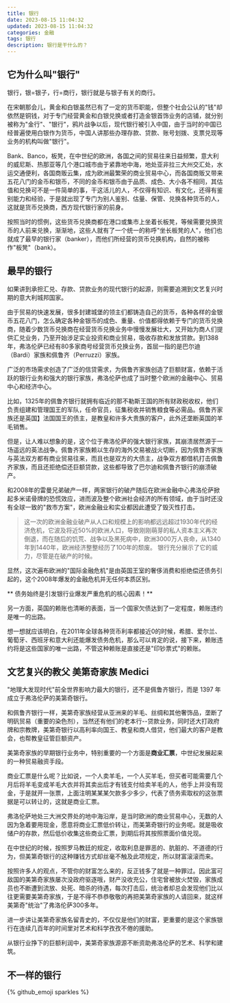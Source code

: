 ```yaml
---
title: 银行
date: 2023-08-15 11:04:32
updated: 2023-08-15 11:04:32
categories: 金融
tags: 银行
description: 银行是干什么的？
---
```


## 它为什么叫"银行"
银行，银=银子，行=商行，银行就是与银子有关的商行。

在宋朝那会儿，黄金和白银虽然已有了一定的货币职能，但整个社会公认的"钱"却依然是铜钱，对于专门经营黄金和白银兑换或者打造金银首饰业务的店铺，就分别被称为"金行"、"银行"，鸦片战争以后，现代银行被引入中国，由于当时的中国已经普遍使用白银作为货币，中国人讲那些办理存款、贷款、账号划拨、支票兑现等业务的机构叫做"银行"。

Bank、Banco，板凳，在中世纪的欧洲，各国之间的贸易往来日益频繁，意大利的威尼斯、热那亚等几个港口城市由于紧靠地中海，地处亚非拉三大州交汇处，水运交通便利，各国商贩云集，成为欧洲最繁荣的商业贸易中心，而各国商贩又带来五花八门的金币和银币，不同的金币和银币由于品质、成色、大小各不相同，其估值和兑换可不是一件简单的事，干这活儿的人，不仅得有知识、有文化，还得有鉴别能力和经验，于是就出现了专门为别人鉴别、估量、保管、兑换各种货币的人，这就是货币兑换商，西方现代银行家的前身。

按照当时的惯例，这些货币兑换商都在港口或集市上坐着长板凳，等候需要兑换货币的人前来兑换，渐渐地，这些人就有了一个统一的称呼"坐长板凳的人"，他们也就成了最早的银行家（banker），而他们所经营的货币兑换机构，自然的被称作"板凳"（bank）。

## 最早的银行
如果讲到承担汇兑、存款、贷款业务的现代银行的起源，则需要追溯到文艺复兴时期的意大利城邦国家。

由于贸易的快速发展，很多封建城堡的领主们都铸造自己的货币，各种各样的金银币五花八门，怎么确定各种金银币的成色、重量、价值都得依赖于专门的货币兑换商，随着少数货币兑换商在经营货币兑换业务中慢慢发展壮大，又开始为商人们提供汇兑业务，乃至开始涉足实业投资和商业贸易，吸收存款和发放贷款。到1388年，弗洛伦萨已经有80多家商号经营货币兑换业务，首屈一指的是巴尔迪（Bardi）家族和佩鲁齐（Perruzzi）家族。

广泛的市场需求创造了广泛的信贷需求，为佩鲁齐家族创造了巨额财富，依赖于活跃的银行业务和强大的银行家族，弗洛伦萨也成了当时整个欧洲的金融中心、贸易中心和经济中心。

比如，1325年的佩鲁齐银行就拥有临近的那不勒斯王国的所有财政税收权，他们负责组建和管理国王的军队，任命官员，征集税收并销售粮食等必需品。佩鲁齐家族还是英国】法国国王的债主，是教皇和许多大贵族的客户，此外还垄断英国的羊毛销售。

但是，让人难以想象的是，这个位于弗洛伦萨的强大银行家族，其崩溃居然源于一场遥远的英法战争。佩鲁齐家族赖以生存的海外交易被战火切断，因为佩鲁齐家族与英法双方都有商业贸易往来，而且也是双方的大债主，战争双方都借机打击佩鲁齐家族，而且还拒绝偿还巨额贷款，这些都导致了巴尔迪和佩鲁齐银行的崩溃破产。

和2008年的雷曼兄弟破产一样，两家银行的破产随后在欧洲金融中心弗洛伦萨掀起多米诺骨牌的恐慌效应，进而波及整个欧洲社会经济的所有领域，由于当时还没有全球一致的"救市方案"，欧洲金融业和实业都因此遭受了毁灭性打击。

>这一次的欧洲金融业破产从人口和规模上的影响都远远超过1930年代的经济危机，它波及将近50%的欧洲人口，导致刚刚萌芽的私人资本主义再次倒退，而在随后的饥荒、战争以及黑死病中，欧洲3000万人丧命，从1340年到1440年，欧洲经济整整经历了100年的颓废。
>银行充分展示了它的威力，尽管是在破产的时候。

显然，这次遍布欧洲的"国际金融危机"是由英国王室的奢侈消费和拒绝偿还债务引起的，这个2008年爆发的金融危机并无任何本质区别。

** 债务始终是引发银行业爆发严重危机的核心因素！**

另一方面，英国的赖账也清晰的表面，当一个国家欠债达到了一定程度，赖账违约是唯一的出路。

想一想就应该明白，在2011年全球各种货币利率都接近0的时候，希腊、爱尔兰、葡萄牙、西班牙和意大利还能爆发债务危机，那么可以肯定的说，接下来，赖账违约将是这些国家的唯一出路，不管这种赖账是直接还是"印钞票式"的赖账。

## 文艺复兴的教父 美第奇家族 Medici
"地理大发现时代"前全世界影响力最大的银行，还不是佩鲁齐银行，而是 1397 年成立于弗洛伦萨的美第奇银行。

和佩鲁齐银行一样，美第奇家族经营从亚洲来的羊毛、丝绸和其他奢饰品，垄断了明矾贸易（重要的染色剂），当然还有他们的老本行--贷款业务，同时还大打政府牌和宗教牌，美第奇银行以高利率向国王、教皇和商人借贷，他们最大的客户是教会，也帮教皇征管巨额资产。

美第奇家族的早期银行业务中，特别重要的一个方面是**商业汇票**，中世纪发展起来的一种贸易融资手段。

商业汇票是什么呢？比如说，一个人卖羊毛，一个人买羊毛，但买者可能需要几个月后将羊毛变成羊毛大衣并将其卖出后才有钱支付给卖羊毛的人，他手上并没有现金，于是就开一张票，上面注明某某某欠款多少多少，代表了债务索取权的这张票据是可以转让的，这就是商业汇票。

弗洛伦萨地处三大洲交界处的地中海沿岸，是当时欧洲的商业贸易中心，无数的人因为急着要用现金，愿意将商业汇票低价转让，而美第奇银行的业务呢。就是吸收储户的存款，然后低价收集这些商业汇票，到期后将其按照票面价值兑现。

在中世纪的时候，按照罗马教廷的规定，收取利息是罪恶的、肮脏的、不道德的行为，但美第奇银行的这种赚钱方式却丝毫不触及此项规定，所以财富滚滚而来。

按照许多人的观点，不管你的财富怎么来的，反正钱多了就是一种罪过。因此富可敌国的美第奇家族屡次没政府驱逐哦，财产没收充公，住宅曾被放火焚毁，家族成员也不断遭到流放、处死、暗杀的待遇，每次打击后，统治者却总会发现他们比以往更需要美第奇家族，于是不得不恭恭敬敬的再把美第奇家族的人请回来，就这样美第奇"统治"了弗洛伦萨300多年。

进一步讲让美第奇家族名留青史的，不仅仅是他们的财富，更重要的是这个家族银行在连续几百年的时间里对艺术和科学孜孜不倦的援助。

从银行业挣下的巨额利润中，美第奇家族源源不断资助弗洛伦萨的艺术、科学和建筑。

## 不一样的银行

{% github_emoji sparkles %}
